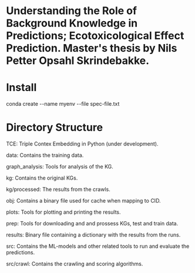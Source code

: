 # Understanding the Role of Background Knowledge in Predictions; Ecotoxicological Effect Prediction. Master's thesis by Nils Petter Opsahl Skrindebakke.


# Install
conda create --name myenv --file spec-file.txt

# Directory Structure
TCE: Triple Contex Embedding in Python (under development).

data: Contains the training data.

graph_analysis: Tools for analysis of the KG.

kg: Contains the original KGs.

kg/processed: The results from the crawls.

obj: Contains a binary file used for cache when mapping to CID.

plots: Tools for plotting and printing the results.

prep: Tools for downloading and and prossess KGs, test and train data.

results: Binary file containing a dictionary with the results from the runs.

src: Contains the ML-models and other related tools to run and evaluate the predictions.

src/crawl: Contains the crawling and scoring algorithms.
